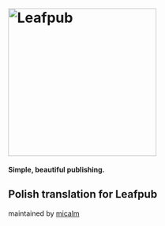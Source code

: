 # <img src="https://leafpub.org/content/uploads/2016/11/leafpub-logo-1.png" alt="Leafpub" width="300">
**Simple, beautiful publishing.**



## Polish translation for Leafpub

maintained by [micalm](https://github.com/micalm)
